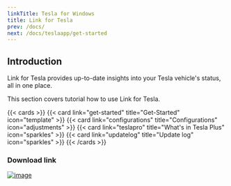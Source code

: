 ```yaml
---
linkTitle: Tesla for Windows
title: Link for Tesla
prev: /docs/
next: /docs/teslaapp/get-started
---
```


## Introduction

Link for Tesla provides up-to-date insights into your Tesla vehicle's status, all in one place.

This section covers tutorial how to use Link for Tesla.

<!--more-->

{{< cards >}}
  {{< card link="get-started" title="Get-Started" icon="template" >}}
  {{< card link="configurations" title="Configurations" icon="adjustments" >}}
  {{< card link="teslapro" title="What's in Tesla Plus" icon="sparkles" >}}
  {{< card link="updatelog" title="Update log" icon="sparkles" >}}
{{< /cards >}}

### Download link

[![image](/images/storeBadge.webp)](https://www.microsoft.com/store/productId/9nl2q935957m?ocid=pdpshare)
